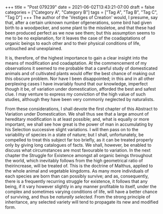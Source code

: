 +++
title = "Post 079239"
date = 2021-06-02T13:43:21-07:00
draft = false
categories = ["Category A", "Category B"]
tags = ["Tag A", "Tag B", "Tag C", "Tag D"]
+++
The author of the 'Vestiges of Creation' would, I presume, say that, after a certain unknown number ofgenerations, some bird had given birth to a woodpecker, and some plant to the missletoe, and that these had been produced perfect as we now see them; but this assumption seems to me to be no explanation, for it leaves the case of the coadaptations of organic beings to each other and to their physical conditions of life, untouched and unexplained.

It is, therefore, of the highest importance to gain a clear insight into the means of modification and coadaptation. At the commencement of my observations it seemed to me probable that a careful study of domesticated animals and of cultivated plants would offer the best chance of making out this obscure problem. Nor have I been disappointed; in this and in all other perplexing cases I have invariably found that our knowledge, imperfect though it be, of variation under domestication, afforded the best and safest clue. I may venture to express my conviction of the high value of such studies, although they have been very commonly neglected by naturalists.

From these considerations, I shall devote the first chapter of this Abstract to Variation under Domestication. We shall thus see that a large amount of hereditary modification is at least possible; and, what is equally or more important, we shall see how great is the power of man in accumulating by his Selection successive slight variations. I will then pass on to the variability of species in a state of nature; but I shall, unfortunately, be compelled to treat this subject far too briefly, as it can be treated properly only by giving long catalogues of facts. We shall, however, be enabled to discuss what circumstances are most favourable to variation. In the next chapter the Struggle for Existence amongst all organic beings throughout the world, which inevitably follows from the high geometrical ratio of theirincrease, will be treated of. This is the doctrine of Malthus, applied to the whole animal and vegetable kingdoms. As many more individuals of each species are born than can possibly survive; and as, consequently, there is a frequently recurring struggle for existence, it follows that any being, if it vary however slightly in any manner profitable to itself, under the complex and sometimes varying conditions of life, will have a better chance of surviving, and thus be _naturally selected_. From the strong principle of inheritance, any selected variety will tend to propagate its new and modified form.

